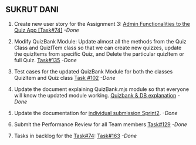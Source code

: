 ## SUKRUT DANI

1. Create new user story for the Assignment 3: [Admin Functionalities to the Quiz App [Task#74]](https://github.com/MUN-COMP6905/project-eteam/issues/74) *-Done*

2. Modify QuizBank Module: Update almost all the methods from the Quiz Class and QuizITem class so that we can create new quizzes, update the quizItems from specific Quiz, and Delete the particular quizItem or full Quiz. [Task#135](https://github.com/MUN-COMP6905/project-eteam/issues/135) *-Done*

3. Test cases for the updated QuizBank Module for both the classes QuizItem and Quiz class [Task #102](https://github.com/MUN-COMP6905/project-eteam/issues/102) *-Done*

4. Update the document explaining QuizBank.mjs module so that everyone will know the updated module working. [Quizbank & DB explanation](https://github.com/MUN-COMP6905/project-eteam/blob/dev/doc/Quizbank%20%26%20DB%20explanation.pdf) *-Done*

5. Update the documentation for [individual submission Sprint2](https://github.com/MUN-COMP6905/project-eteam/blob/dev/doc/individual_submission/sprint%202/sukrut_task.md). *-Done*

6. Submit the Performance Review for all Team members [Task#129](https://github.com/MUN-COMP6905/project-eteam/issues/129) *-Done*
 
7. Tasks in backlog for the [Task#74](https://github.com/MUN-COMP6905/project-eteam/issues/74): [Task#163](https://github.com/MUN-COMP6905/project-eteam/issues/163) *-Done*
